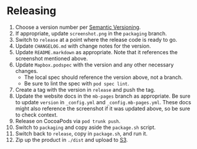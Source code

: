 # Releasing

1. Choose a version number per [Semantic Versioning](http://semver.org/). 
1. If appropriate, update `screenshot.png` in the `packaging` branch. 
1. Switch to `release` at a point where the release code is ready to go. 
1. Update `CHANGELOG.md` with change notes for the version. 
1. Update `README.markdown` as appropriate. Note that it references the screenshot mentioned above. 
1. Update `Mapbox.podspec` with the version and any other necessary changes. 
    - The local spec should reference the version above, not a branch. 
    - Be sure to lint the spec with `pod spec lint`. 
1. Create a tag with the version in `release` and push the tag. 
1. Update the website docs in the `mb-pages` branch as appropriate. Be sure to update `version` in `_config.yml` and `_config.mb-pages.yml`. These docs might also reference the screenshot if it was updated above, so be sure to check context. 
1. Release on CocoaPods via `pod trunk push`. 
1. Switch to `packaging` and copy aside the `package.sh` script. 
1. Switch back to `release`, copy in `package.sh`, and run it. 
1. Zip up the product in `./dist` and upload to [S3](http://mapbox-ios-sdk.s3.amazonaws.com/index.html). 
